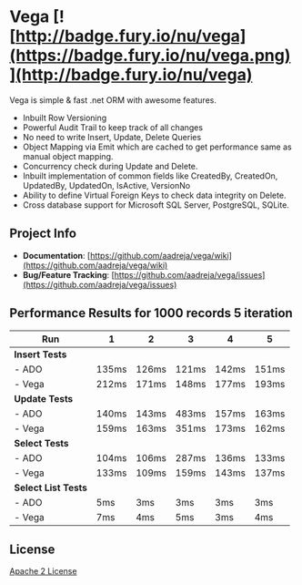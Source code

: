 # Vega [![http://badge.fury.io/nu/vega](https://badge.fury.io/nu/vega.png)](http://badge.fury.io/nu/vega)

Vega is simple & fast .net ORM with awesome features.

* Inbuilt Row Versioning
* Powerful Audit Trail to keep track of all changes
* No need to write Insert, Update, Delete Queries
* Object Mapping via Emit which are cached to get performance same as manual object mapping.
* Concurrency check during Update and Delete.
* Inbuilt implementation of common fields like CreatedBy, CreatedOn, UpdatedBy, UpdatedOn, IsActive, VersionNo
* Ability to define Virtual Foreign Keys to check data integrity on Delete.
* Cross database support for Microsoft SQL Server, PostgreSQL, SQLite.


## Project Info

* **Documentation**: [https://github.com/aadreja/vega/wiki](https://github.com/aadreja/vega/wiki)
* **Bug/Feature Tracking**: [https://github.com/aadreja/vega/issues](https://github.com/aadreja/vega/issues)

## Performance Results for 1000 records 5 iteration

| Run    |   1 |   2 |   3 |   4 |   5 |
| -------------| --- | --- | --- | --- | --- |
| **Insert Tests**  |
| - ADO	       | 135ms | 126ms | 121ms | 142ms | 151ms |
| - Vega	       | 212ms | 171ms | 148ms | 177ms | 193ms |
| **Update Tests** |
| - ADO          | 140ms | 143ms | 483ms | 157ms | 163ms |
| - Vega         | 159ms | 163ms | 351ms | 173ms | 162ms |
| **Select Tests** |
| - ADO          | 104ms | 106ms | 287ms | 136ms | 133ms |
| - Vega         | 133ms | 109ms | 159ms | 143ms | 137ms |
| **Select List Tests** |
| - ADO          |   5ms |   3ms |   3ms |   3ms |   3ms |
| - Vega         |   7ms |   4ms |   5ms |   3ms |   4ms |


## License

[Apache 2 License](https://github.com/aadreja/vega/blob/master/LICENSE.txt)


